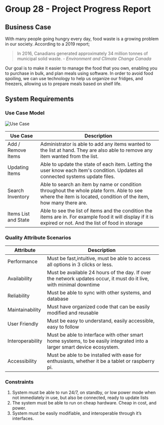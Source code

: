 # Group 28 - Project Progress Report
## Business Case
With many people going hungry every day, food waste is a growing problem in our society. According to a 2019 report;
> In 2016, Canadians generated approximately 34 million tonnes of municipal solid waste.
> \- *Environment and Climate Change Canada*

Our goal is to make it easier to manage the food that you own, enabling you to purchase in bulk, and plan meals using software. In order to avoid food spoiling, we can use technology to help us organize our fridges, and freezers, allowing us to prepare meals based on shelf life.

## System Requirements
### Use Case Model
![Use Case](https://user-images.githubusercontent.com/73712369/140837370-446d2fef-1985-426d-8f49-492c80d60b8e.png)

| Use Case    | Description |
| ----------- | ----------- |
|Add / Remove Items| Administrator is able to add any items wanted to the list at hand. They are also able to remove any item wanted from the list.|
|Updating Items|Able to update the state of each item. Letting the user know each item's condition. Updates all connected systems update files.|
|Search Inventory|Able to search an item by name or condition throughout the whole plate form. Able to see where the item is located, condition of the item, how many there are. |
|Items List and State|Able to see the list of items and the condition the items are in. For example food it will display if it is expired or not. And the list of food in storage| 

### Quality Attribute Scenarios
| Attribute     | Description |
| ----------- | ----------- |
| Performance      | Must be fast,intuitive, must be able to access all options in 3 clicks or less.       |
| Availability  | Must be available 24 hours of the day. If over the network updates occur, it must do it live, with minimal downtime      |
| Reliability | Must be able to sync with other systems, and database |
| Maintainability    | Must have organized code that can be easily modified and reusable        |
| User Friendly    | Must be easy to understand, easily accessible, easy to follow         |
| Interoperability    | Must be able to interface with other smart home systems, to be easily integrated into a larger smart device ecosystem.        |
| Accessibility    | Must be able to be installed with ease for enthusiasts, whether it be a tablet or raspberry pi.        |
### Constraints
1. System must be able to run 24/7, on standby, or low power mode when not immediately in use, but also be connected, ready to update lists
2. The system must be able to run on cheap hardware. Cheap in cost, and power.
3. System must be easily modifiable, and interoperable through it’s interfaces.
